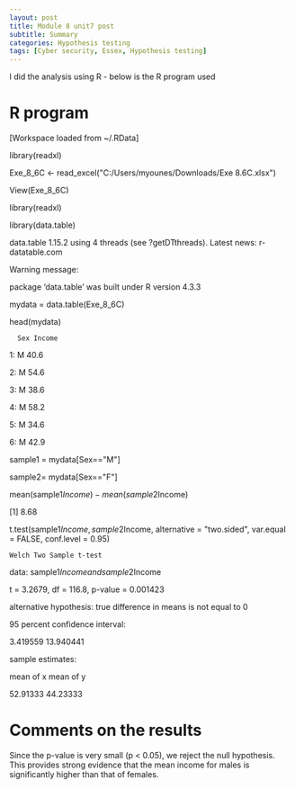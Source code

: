 ```yaml
---
layout: post
title: Module 8 unit7 post
subtitle: Summary
categories: Hypothesis testing
tags: [Cyber security, Essex, Hypothesis testing]
---
```



I did the analysis using R - below is the R program used


# R program

[Workspace loaded from ~/.RData]

 library(readxl)

Exe_8_6C <- read_excel("C:/Users/myounes/Downloads/Exe 8.6C.xlsx")

 View(Exe_8_6C)

 library(readxl)

 library(data.table)

data.table 1.15.2 using 4 threads (see ?getDTthreads).  Latest news: r-datatable.com

Warning message:

package ‘data.table’ was built under R version 4.3.3 

 mydata = data.table(Exe_8_6C)

 head(mydata)

      Sex Income
   <char>  <num>
1:      M   40.6

2:      M   54.6

3:      M   38.6

4:      M   58.2

5:      M   34.6

6:      M   42.9


 sample1 = mydata[Sex=="M"]

sample2= mydata[Sex=="F"]

 mean(sample1$Income) - mean(sample2$Income)

[1] 8.68

t.test(sample1$Income, sample2$Income, alternative = "two.sided", var.equal = FALSE, conf.level = 0.95)


	Welch Two Sample t-test

data:  sample1$Income and sample2$Income

t = 3.2679, df = 116.8, p-value = 0.001423

alternative hypothesis: true difference in means is not equal to 0

95 percent confidence interval:

  3.419559 13.940441

sample estimates:

mean of x mean of y 

 52.91333  44.23333 





# Comments on the results


Since the p-value is very small (p < 0.05), we reject the null hypothesis. This provides strong evidence that the mean income for males is significantly higher than that of females.

